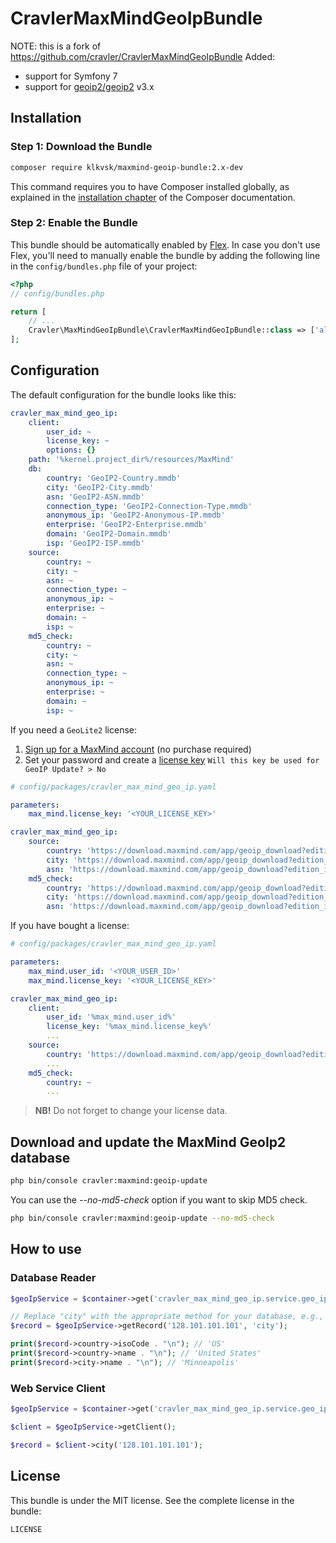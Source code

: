 # CravlerMaxMindGeoIpBundle

NOTE: this is a fork of https://github.com/cravler/CravlerMaxMindGeoIpBundle
Added:
- support for Symfony 7
- support for [geoip2/geoip2](https://packagist.org/packages/geoip2/geoip2) v3.x

## Installation

### Step 1: Download the Bundle

``` bash
composer require klkvsk/maxmind-geoip-bundle:2.x-dev
```

This command requires you to have Composer installed globally, as explained
in the [installation chapter](https://getcomposer.org/doc/00-intro.md) of the Composer documentation.

### Step 2: Enable the Bundle

This bundle should be automatically enabled by [Flex](https://symfony.com/doc/current/setup/flex.html).
In case you don't use Flex, you'll need to manually enable the bundle by
adding the following line in the `config/bundles.php` file of your project:

``` php
<?php
// config/bundles.php

return [
    // ...
    Cravler\MaxMindGeoIpBundle\CravlerMaxMindGeoIpBundle::class => ['all' => true],
];
```

## Configuration

The default configuration for the bundle looks like this:

``` yaml
cravler_max_mind_geo_ip:
    client:
        user_id: ~
        license_key: ~
        options: {}
    path: '%kernel.project_dir%/resources/MaxMind'
    db:
        country: 'GeoIP2-Country.mmdb'
        city: 'GeoIP2-City.mmdb'
        asn: 'GeoIP2-ASN.mmdb'
        connection_type: 'GeoIP2-Connection-Type.mmdb'
        anonymous_ip: 'GeoIP2-Anonymous-IP.mmdb'
        enterprise: 'GeoIP2-Enterprise.mmdb'
        domain: 'GeoIP2-Domain.mmdb'
        isp: 'GeoIP2-ISP.mmdb'
    source:
        country: ~
        city: ~
        asn: ~
        connection_type: ~
        anonymous_ip: ~
        enterprise: ~
        domain: ~
        isp: ~
    md5_check:
        country: ~
        city: ~
        asn: ~
        connection_type: ~
        anonymous_ip: ~
        enterprise: ~
        domain: ~
        isp: ~
```

If you need a `GeoLite2` license:

1. [Sign up for a MaxMind account](https://www.maxmind.com/en/geolite2/signup) (no purchase required)
2. Set your password and create a [license key](https://www.maxmind.com/en/accounts/current/license-key)
    `Will this key be used for GeoIP Update? > No`

```yaml
# config/packages/cravler_max_mind_geo_ip.yaml

parameters:
    max_mind.license_key: '<YOUR_LICENSE_KEY>'

cravler_max_mind_geo_ip:
    source:
        country: 'https://download.maxmind.com/app/geoip_download?edition_id=GeoLite2-Country&suffix=tar.gz&license_key=%max_mind.license_key%'
        city: 'https://download.maxmind.com/app/geoip_download?edition_id=GeoLite2-City&suffix=tar.gz&license_key=%max_mind.license_key%'
        asn: 'https://download.maxmind.com/app/geoip_download?edition_id=GeoLite2-ASN&suffix=tar.gz&license_key=%max_mind.license_key%'
    md5_check:
        country: 'https://download.maxmind.com/app/geoip_download?edition_id=GeoLite2-Country&suffix=tar.gz.md5&license_key=%max_mind.license_key%'
        city: 'https://download.maxmind.com/app/geoip_download?edition_id=GeoLite2-City&suffix=tar.gz.md5&license_key=%max_mind.license_key%'
        asn: 'https://download.maxmind.com/app/geoip_download?edition_id=GeoLite2-ASN&suffix=tar.gz.md5&license_key=%max_mind.license_key%'
```

If you have bought a license:

``` yaml
# config/packages/cravler_max_mind_geo_ip.yaml

parameters:
    max_mind.user_id: '<YOUR_USER_ID>'
    max_mind.license_key: '<YOUR_LICENSE_KEY>'

cravler_max_mind_geo_ip:
    client:
        user_id: '%max_mind.user_id%'
        license_key: '%max_mind.license_key%'
        ...
    source:
        country: 'https://download.maxmind.com/app/geoip_download?edition_id=GeoIP2-Country&suffix=tar.gz&license_key=%max_mind.license_key%'
        ...
    md5_check:
        country: ~
        ...
```

> **NB!** Do not forget to change your license data.

## Download and update the MaxMind GeoIp2 database

``` bash
php bin/console cravler:maxmind:geoip-update
```

You can use the *--no-md5-check* option if you want to skip MD5 check.

``` bash
php bin/console cravler:maxmind:geoip-update --no-md5-check
```

## How to use

### Database Reader

``` php
$geoIpService = $container->get('cravler_max_mind_geo_ip.service.geo_ip_service');

// Replace "city" with the appropriate method for your database, e.g., "country".
$record = $geoIpService->getRecord('128.101.101.101', 'city');

print($record->country->isoCode . "\n"); // 'US'
print($record->country->name . "\n"); // 'United States'
print($record->city->name . "\n"); // 'Minneapolis'
```

### Web Service Client

``` php
$geoIpService = $container->get('cravler_max_mind_geo_ip.service.geo_ip_service');

$client = $geoIpService->getClient();

$record = $client->city('128.101.101.101');
```

## License

This bundle is under the MIT license. See the complete license in the bundle:

```
LICENSE
```
